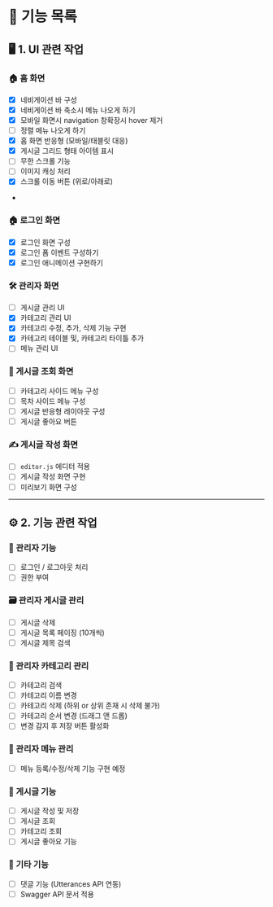 # 📌 기능 목록

## 🖥️ 1. UI 관련 작업

### 🏠 홈 화면
- [x] 네비게이션 바 구성
- [x] 네비게이션 바 축소시 메뉴 나오게 하기
- [x] 모바일 화면시 navigation 창확장시 hover 제거 
- [ ] 정렬 메뉴 나오게 하기 
- [x] 홈 화면 반응형 (모바일/태블릿 대응)
- [x] 게시글 그리드 형태 아이템 표시
- [ ] 무한 스크롤 기능
- [ ] 이미지 캐싱 처리
- [x] 스크롤 이동 버튼 (위로/아래로)
- 
### 🏠 로그인 화면
- [x] 로그인 화면 구성
- [x] 로그인 폼 이벤트 구성하기 
- [x] 로그인 애니메이션 구현하기 

### 🛠️ 관리자 화면
- [ ] 게시글 관리 UI
- [x] 카테고리 관리 UI
- [x] 카테고리 수정, 추가, 삭제 기능 구현 
- [x] 카테고리 테이블 및, 카테고리 타이틀 추가 
- [ ] 메뉴 관리 UI

### 📄 게시글 조회 화면
- [ ] 카테고리 사이드 메뉴 구성
- [ ] 목차 사이드 메뉴 구성
- [ ] 게시글 반응형 레이아웃 구성
- [ ] 게시글 좋아요 버튼

### ✍️ 게시글 작성 화면
- [ ] `editor.js` 에디터 적용
- [ ] 게시글 작성 화면 구현
- [ ] 미리보기 화면 구성

---

## ⚙️ 2. 기능 관련 작업

### 🔐 관리자 기능
- [ ] 로그인 / 로그아웃 처리
- [ ] 권한 부여

### 🗃️ 관리자 게시글 관리
- [ ] 게시글 삭제
- [ ] 게시글 목록 페이징 (10개씩)
- [ ] 게시글 제목 검색

### 🧩 관리자 카테고리 관리
- [ ] 카테고리 검색
- [ ] 카테고리 이름 변경
- [ ] 카테고리 삭제 (하위 or 상위 존재 시 삭제 불가)
- [ ] 카테고리 순서 변경 (드래그 앤 드롭)
- [ ] 변경 감지 후 저장 버튼 활성화

### 📑 관리자 메뉴 관리
- [ ] 메뉴 등록/수정/삭제 기능 구현 예정

### 📝 게시글 기능
- [ ] 게시글 작성 및 저장
- [ ] 게시글 조회
- [ ] 카테고리 조회
- [ ] 게시글 좋아요 기능

### 🧩 기타 기능
- [ ] 댓글 기능 (Utterances API 연동)
- [ ] Swagger API 문서 적용